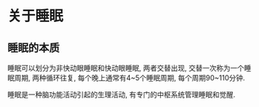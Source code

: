 # 关于睡眠

## 睡眠的本质

睡眠可以划分为非快动眼睡眠和快动眼睡眠, 两者交替出现, 交替一次称为一个睡眠周期, 两种循环往复, 每个晚上通常有4~5个睡眠周期, 每个周期90~110分钟. 

睡眠是一种脑功能活动引起的生理活动, 有专门的中枢系统管理睡眠和觉醒.

